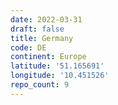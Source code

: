 ```yaml
---
date: 2022-03-31
draft: false
title: Germany
code: DE
continent: Europe
latitude: '51.165691'
longitude: '10.451526'
repo_count: 9
---
```



